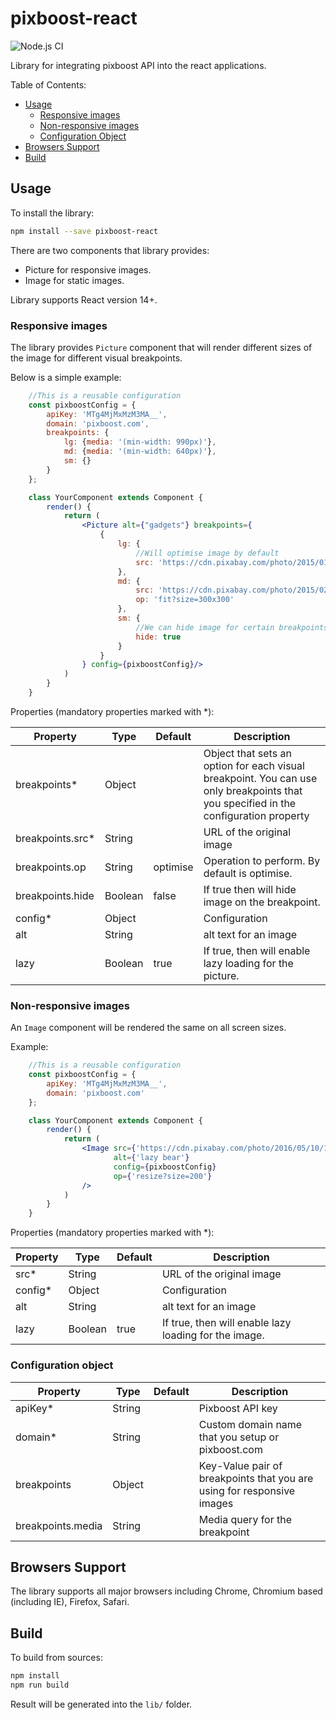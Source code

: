 # pixboost-react

![Node.js CI](https://github.com/Pixboost/pixboost-react/workflows/Node.js%20CI/badge.svg)

Library for integrating pixboost API into the react applications.

Table of Contents:

* [Usage](#usage)
    * [Responsive images](#responsive-images)
    * [Non-responsive images](#non-responsive-images)
    * [Configuration Object](#configuration-object)
* [Browsers Support](#browsers-support)
* [Build](#build)

## Usage

To install the library:

```bash
npm install --save pixboost-react
```

There are two components that library provides: 
* Picture for responsive images.
* Image for static images.

Library supports React version 14+.

### Responsive images

The library provides `Picture` component that will render different sizes of the image for different 
visual breakpoints. 

Below is a simple example:

```jsx harmony
    //This is a reusable configuration
    const pixboostConfig = {
        apiKey: 'MTg4MjMxMzM3MA__',
        domain: 'pixboost.com',
        breakpoints: {
            lg: {media: '(min-width: 990px)'},
            md: {media: '(min-width: 640px)'},
            sm: {}
        }
    };

    class YourComponent extends Component {
        render() {
            return (
                <Picture alt={"gadgets"} breakpoints={
                    {
                        lg: {
                            //Will optimise image by default
                            src: 'https://cdn.pixabay.com/photo/2015/01/21/14/14/apple-606761_960_720.jpg'
                        },
                        md: {
                            src: 'https://cdn.pixabay.com/photo/2015/02/02/15/28/bar-621033_960_720.jpg',
                            op: 'fit?size=300x300'
                        },
                        sm: {
                            //We can hide image for certain breakpoints
                            hide: true
                        }
                    }
                } config={pixboostConfig}/>
            )
        }
    }
```

Properties (mandatory properties marked with *):

| Property         | Type    | Default  |Description           | 
| -----------------|---------|----------|----------------------|
| breakpoints*     | Object  |          | Object that sets an option for each visual breakpoint. You can use only breakpoints that you specified in the configuration property |
| breakpoints.src* | String  |          | URL of the original image |
| breakpoints.op   | String  | optimise | Operation to perform. By default is optimise. |
| breakpoints.hide | Boolean | false    | If true then will hide image on the breakpoint. |
| config*          | Object  |          | Configuration |
| alt              | String  |          | alt text for an image |
| lazy             | Boolean | true     | If true, then will enable lazy loading for the picture. |

### Non-responsive images

An `Image` component will be rendered the same on all screen sizes.

Example:

```jsx harmony
    //This is a reusable configuration
    const pixboostConfig = {
        apiKey: 'MTg4MjMxMzM3MA__',
        domain: 'pixboost.com'
    };

    class YourComponent extends Component {
        render() {
            return (
                <Image src={'https://cdn.pixabay.com/photo/2016/05/10/15/29/bear-1383980_960_720.jpg'}
                       alt={'lazy bear'}
                       config={pixboostConfig}
                       op={'resize?size=200'}
                />
            )
        }
    }
```

Properties (mandatory properties marked with *):

| Property         | Type    | Default  |Description           | 
| -----------------|---------|----------|----------------------|
| src*             | String  |          | URL of the original image |
| config*          | Object  |          | Configuration |
| alt              | String  |          | alt text for an image |
| lazy             | Boolean | true     | If true, then will enable lazy loading for the image. |

### Configuration object

| Property          | Type    | Default  | Description                                                            | 
| ------------------|---------|----------|------------------------------------------------------------------------|
| apiKey*           | String  |          | Pixboost API key                                                       |
| domain*           | String  |          | Custom domain name that you setup or pixboost.com                      |
| breakpoints       | Object  |          | Key-Value pair of breakpoints that you are using for responsive images |
| breakpoints.media | String  |          | Media query for the breakpoint                                         |

## Browsers Support

The library supports all major browsers including Chrome, Chromium based (including IE), Firefox, Safari.

## Build

To build from sources:

```bash
npm install
npm run build
```

Result will be generated into the `lib/` folder.